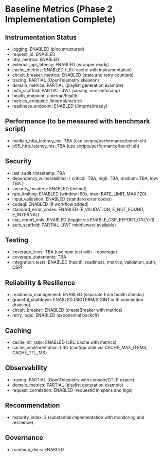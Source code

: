 # Baseline Metrics (Phase 2 Implementation Complete)

## Instrumentation Status
- logging: ENABLED (pino structured)
- request_id: ENABLED
- http_metrics: ENABLED
- external_api_latency: ENABLED (wrapper ready)
- cache_metrics: ENABLED (LRU cache with instrumentation)
- circuit_breaker_metrics: ENABLED (state and retry counters)
- tracing: PARTIAL (OpenTelemetry skeleton)
- domain_metrics: PARTIAL (playlist generation example)
- auth_scaffold: PARTIAL (JWT parsing, non-enforcing)
- health_endpoint: /internal/health
- metrics_endpoint: /internal/metrics
- readiness_endpoint: ENABLED (/internal/ready)

## Performance (to be measured with benchmark script)
- median_http_latency_ms: TBA (use scripts/performance/bench.sh)
- p95_http_latency_ms: TBA (use scripts/performance/bench.sh)

## Security
- last_audit_timestamp: TBA
- dependency_vulnerabilities: { critical: TBA, high: TBA, medium: TBA, low: TBA }
- security_headers: ENABLED (helmet)
- rate_limiting: ENABLED (window=60s, max=RATE_LIMIT_MAX|120)
- input_validation: ENABLED (standard error codes)
- codeql: ENABLED (if workflow added)
- standard_error_codes: ENABLED (E_VALIDATION, E_NOT_FOUND, E_INTERNAL)
- csp_report_only: ENABLED (toggle via ENABLE_CSP_REPORT_ONLY=1)
- auth_scaffold: PARTIAL (JWT middleware available)

## Testing
- coverage_lines: TBA (use npm test with --coverage)
- coverage_statements: TBA
- integration_tests: ENABLED (health, readiness, metrics, validation, auth, CSP)

## Reliability & Resilience
- readiness_management: ENABLED (separate from health checks)
- graceful_shutdown: ENABLED (SIGTERM/SIGINT with connection draining)
- circuit_breaker: ENABLED (createBreaker with metrics)
- retry_logic: ENABLED (exponential backoff)

## Caching
- cache_hit_ratio: ENABLED (LRU cache with metrics)
- cache_implementation: LRU (configurable via CACHE_MAX_ITEMS, CACHE_TTL_MS)

## Observability
- tracing: PARTIAL (OpenTelemetry with console/OTLP export)
- domain_metrics: PARTIAL (playlist generation example)
- request_correlation: ENABLED (requestId in spans and logs)

## Recommendation
- maturity_index: 3 (substantial implementation with monitoring and resilience)

## Governance
- roadmap_docs: ENABLED